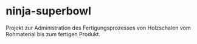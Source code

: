 # ninja-superbowl
Projekt zur Administration des Fertigungsprozesses von Holzschalen vom Rohmaterial bis zum fertigen Produkt. 
